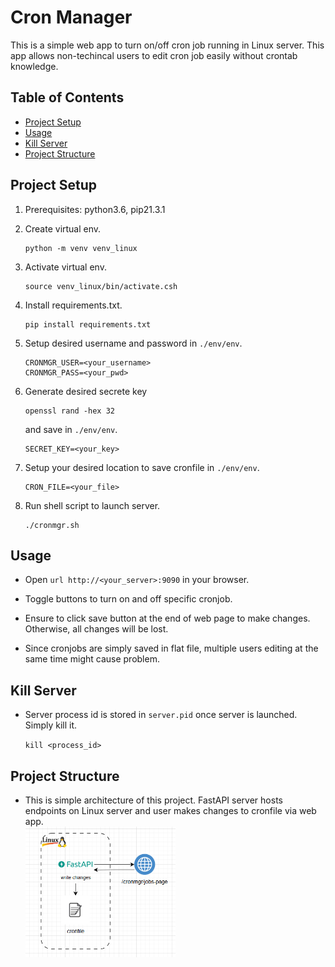 # Cron Manager
This is a simple web app to turn on/off cron job running in Linux server. This app allows non-techincal users to edit cron job easily without crontab knowledge.

## Table of Contents
- [Project Setup](#project-setup)
- [Usage](#credential)
- [Kill Server](#kill-server)
- [Project Structure](#project-structure)



## Project Setup
1. Prerequisites: python3.6, pip21.3.1

2. Create virtual env.

    ```
    python -m venv venv_linux
    ```

3. Activate virtual env.
    
    ```
    source venv_linux/bin/activate.csh
    ```

4. Install requirements.txt.

    ```
    pip install requirements.txt
    ```

5. Setup desired username and password in `./env/env`.

    ```
    CRONMGR_USER=<your_username>
    CRONMGR_PASS=<your_pwd>
    ```

6. Generate desired secrete key
    ```
    openssl rand -hex 32
    ```
    and save in `./env/env`.
    ```
    SECRET_KEY=<your_key>
    ```

7. Setup your desired location to save cronfile in `./env/env`.
    ```
    CRON_FILE=<your_file>
    ```

8. Run shell script to launch server.

    ```
    ./cronmgr.sh
    ```

## Usage
- Open `url http://<your_server>:9090` in your browser.

- Toggle buttons to turn on and off specific cronjob.

- Ensure to click save button at the end of web page to make changes. Otherwise, all changes will be lost.

- Since cronjobs are simply saved in flat file, multiple users editing at the same time might cause problem.

## Kill Server
- Server process id is stored in `server.pid` once server is launched. Simply kill it.

    ```kill <process_id>```


## Project Structure
- This is simple architecture of this project. FastAPI server hosts endpoints on Linux server and user makes changes to cronfile via web app.
    <br>
    <img src='./img/architecture.png' width='50%'>